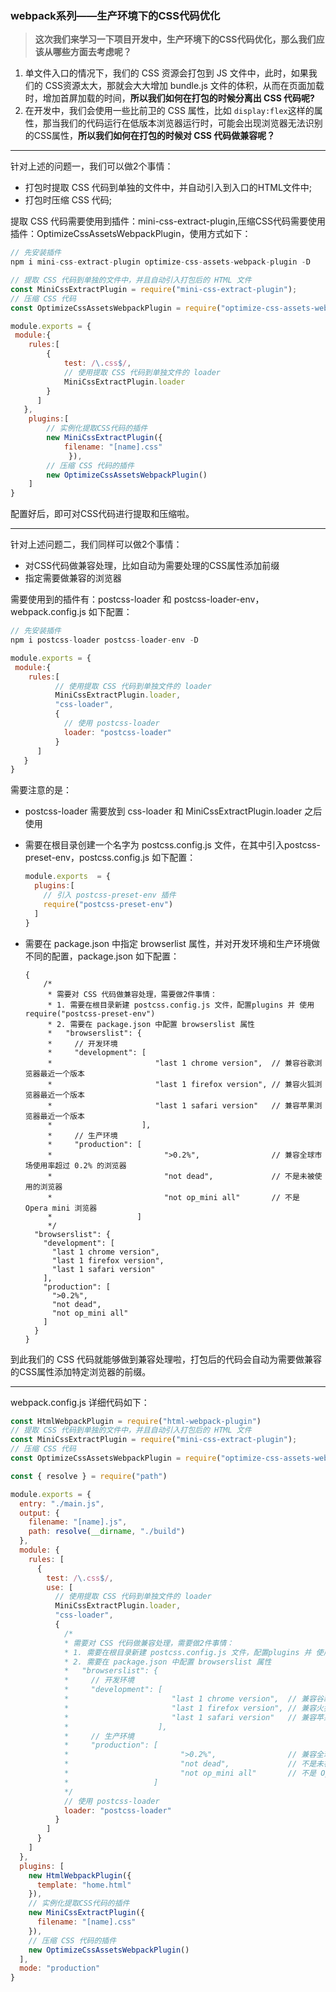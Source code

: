 ### webpack系列——生产环境下的CSS代码优化

> **这次我们来学习一下项目开发中，生产环境下的CSS代码优化，那么我们应该从哪些方面去考虑呢？**

1. 单文件入口的情况下，我们的 CSS 资源会打包到 JS 文件中，此时，如果我们的 CSS资源太大，那就会大大增加 bundle.js 文件的体积，从而在页面加载时，增加首屏加载的时间，**所以我们如何在打包的时候分离出 CSS 代码呢?**
2. 在开发中，我们会使用一些比前卫的 CSS 属性，比如 `display:flex`这样的属性，那当我们的代码运行在低版本浏览器运行时，可能会出现浏览器无法识别的CSS属性，**所以我们如何在打包的时候对 CSS 代码做兼容呢？**

---

针对上述的问题一，我们可以做2个事情：

- 打包时提取 CSS 代码到单独的文件中，并自动引入到入口的HTML文件中;
- 打包时压缩 CSS 代码;

提取 CSS 代码需要使用到插件：mini-css-extract-plugin,压缩CSS代码需要使用插件：OptimizeCssAssetsWebpackPlugin，使用方式如下：

```javascript
// 先安装插件
npm i mini-css-extract-plugin optimize-css-assets-webpack-plugin -D

// 提取 CSS 代码到单独的文件中，并且自动引入打包后的 HTML 文件
const MiniCssExtractPlugin = require("mini-css-extract-plugin");
// 压缩 CSS 代码
const OptimizeCssAssetsWebpackPlugin = require("optimize-css-assets-webpack-plugin");

module.exports = {
 module:{
    rules:[
        {
            test: /\.css$/,
            // 使用提取 CSS 代码到单独文件的 loader
          	MiniCssExtractPlugin.loader
        }
      ]
   },
    plugins:[
        // 实例化提取CSS代码的插件
    	new MiniCssExtractPlugin({
      		filename: "[name].css"
   			 }),
        // 压缩 CSS 代码的插件
    	new OptimizeCssAssetsWebpackPlugin()
    ]
}
```
配置好后，即可对CSS代码进行提取和压缩啦。

---

针对上述问题二，我们同样可以做2个事情：

- 对CSS代码做兼容处理，比如自动为需要处理的CSS属性添加前缀
- 指定需要做兼容的浏览器

需要使用到的插件有：postcss-loader 和 postcss-loader-env，webpack.config.js 如下配置：

```javascript
// 先安装插件
npm i postcss-loader postcss-loader-env -D

module.exports = {
 module:{
    rules:[
          // 使用提取 CSS 代码到单独文件的 loader
          MiniCssExtractPlugin.loader,
          "css-loader",
          {
            // 使用 postcss-loader
            loader: "postcss-loader"
          }
      ]
   }
}

```

需要注意的是：

- postcss-loader 需要放到 css-loader 和 MiniCssExtractPlugin.loader 之后使用

- 需要在根目录创建一个名字为 postcss.config.js 文件，在其中引入postcss-preset-env，postcss.config.js 如下配置：

  ```javascript
  module.exports  = {
    plugins:[
      // 引入 postcss-preset-env 插件
      require("postcss-preset-env")
    ]
  }
  ```

- 需要在 package.json 中指定 browserlist 属性，并对开发环境和生产环境做不同的配置，package.json 如下配置：

  ```
  {
      /* 
       * 需要对 CSS 代码做兼容处理，需要做2件事情：
       * 1. 需要在根目录新建 postcss.config.js 文件，配置plugins 并 使用 require("postcss-preset-env")
       * 2. 需要在 package.json 中配置 browserslist 属性
       *   "browserslist": {
       *     // 开发环境
       *     "development": [
       *                       "last 1 chrome version",  // 兼容谷歌浏览器最近一个版本
       *                       "last 1 firefox version", // 兼容火狐浏览器最近一个版本
       *                       "last 1 safari version"   // 兼容苹果浏览器最近一个版本
       *                    ],
       *     // 生产环境
       *     "production": [
       *                         ">0.2%",                // 兼容全球市场使用率超过 0.2% 的浏览器
       *                         "not dead",             // 不是未被使用的浏览器
       *                         "not op_mini all"       // 不是 Opera mini 浏览器
       *                   ]
       */
    "browserslist": {
      "development": [
        "last 1 chrome version",
        "last 1 firefox version",
        "last 1 safari version"
      ],
      "production": [
        ">0.2%",
        "not dead",
        "not op_mini all"
      ]
    }
  }
  ```
到此我们的 CSS 代码就能够做到兼容处理啦，打包后的代码会自动为需要做兼容的CSS属性添加特定浏览器的前缀。

---

  webpack.config.js 详细代码如下：

  ```javascript
  const HtmlWebpackPlugin = require("html-webpack-plugin")
  // 提取 CSS 代码到单独的文件中，并且自动引入打包后的 HTML 文件
  const MiniCssExtractPlugin = require("mini-css-extract-plugin");
  // 压缩 CSS 代码
  const OptimizeCssAssetsWebpackPlugin = require("optimize-css-assets-webpack-plugin");
  
  const { resolve } = require("path")
  
  module.exports = {
    entry: "./main.js",
    output: {
      filename: "[name].js",
      path: resolve(__dirname, "./build")
    },
    module: {
      rules: [
        {
          test: /\.css$/,
          use: [
            // 使用提取 CSS 代码到单独文件的 loader
            MiniCssExtractPlugin.loader,
            "css-loader",
            {
              /*
              * 需要对 CSS 代码做兼容处理，需要做2件事情：
              * 1. 需要在根目录新建 postcss.config.js 文件，配置plugins 并 使用 require("postcss-preset-env")
              * 2. 需要在 package.json 中配置 browserslist 属性
              *   "browserslist": {
              *     // 开发环境
              *     "development": [
              *                       "last 1 chrome version",  // 兼容谷歌浏览器最近一个版本
              *                       "last 1 firefox version", // 兼容火狐浏览器最近一个版本
              *                       "last 1 safari version"   // 兼容苹果浏览器最近一个版本
              *                    ],
              *     // 生产环境
              *     "production": [
              *                         ">0.2%",                // 兼容全球市场使用率超过 0.2% 的浏览器
              *                         "not dead",             // 不是未被使用的浏览器
              *                         "not op_mini all"       // 不是 Opera mini 浏览器
              *                   ]
              */
              // 使用 postcss-loader
              loader: "postcss-loader"
            }
          ]
        }
      ]
    },
    plugins: [
      new HtmlWebpackPlugin({
        template: "home.html"
      }),
      // 实例化提取CSS代码的插件
      new MiniCssExtractPlugin({
        filename: "[name].css"
      }),
      // 压缩 CSS 代码的插件
      new OptimizeCssAssetsWebpackPlugin()
    ],
    mode: "production"
  }
  
  ```

